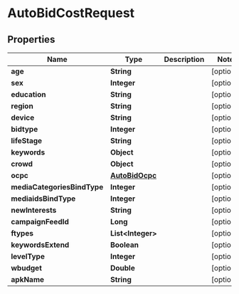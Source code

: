 

# AutoBidCostRequest


## Properties

Name | Type | Description | Notes
------------ | ------------- | ------------- | -------------
**age** | **String** |  |  [optional]
**sex** | **Integer** |  |  [optional]
**education** | **String** |  |  [optional]
**region** | **String** |  |  [optional]
**device** | **String** |  |  [optional]
**bidtype** | **Integer** |  |  [optional]
**lifeStage** | **String** |  |  [optional]
**keywords** | **Object** |  |  [optional]
**crowd** | **Object** |  |  [optional]
**ocpc** | [**AutoBidOcpc**](AutoBidOcpc.md) |  |  [optional]
**mediaCategoriesBindType** | **Integer** |  |  [optional]
**mediaidsBindType** | **Integer** |  |  [optional]
**newInterests** | **String** |  |  [optional]
**campaignFeedId** | **Long** |  |  [optional]
**ftypes** | **List&lt;Integer&gt;** |  |  [optional]
**keywordsExtend** | **Boolean** |  |  [optional]
**levelType** | **Integer** |  |  [optional]
**wbudget** | **Double** |  |  [optional]
**apkName** | **String** |  |  [optional]



